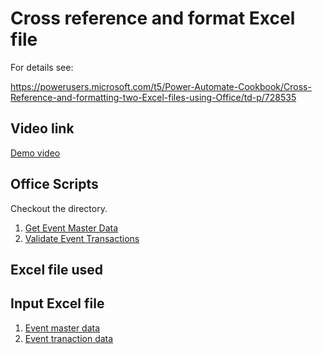 # Cross reference and format Excel file

For details see: 

https://powerusers.microsoft.com/t5/Power-Automate-Cookbook/Cross-Reference-and-formatting-two-Excel-files-using-Office/td-p/728535


## Video link

[Demo video](https://youtu.be/dVwqBf483qo)

## Office Scripts 

Checkout the directory. 
1. [Get Event Master Data](ReturnEvents.ts)
1. [Validate Event Transactions](ValidateEventTransactions.ts)

## Excel file used

## Input Excel file

1. [Event master data](Events.xlsx)
1. [Event tranaction data](Event-Transactions.xlsx)


